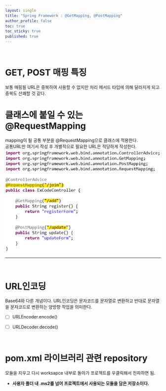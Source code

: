 ```yaml
---
layout: single
title: "Spring Framework : @GetMapping, @PostMapping"
author_profile: false
toc: true
toc_sticky: true
published: true
---
```


<br>

# GET, POST 매핑 특징

<div class="notice--info">
보통 매핑될 URL은 중복하여 사용할 수 없지만 처리 메서드 타입에 의해 달라지게 되고 중복도 산쾌할 것 같다.
</div>

# 클래스에 붙일 수 있는 @RequestMapping

<div class="notice--info">
mapping이 될 공통 부분을 @RequestMapping으로 클래스에 적용한다. <br>
공통URL만 여기서 작성 후 개별적으로 필요한 URL은 적당하게 작성한다.
</div>

<img src="/assets/images/Spring/spring-mapping1.png">

<hr>
<br>

# URL인코딩

<div class="notice--info">
Base64와 다른 개념이다. URL인코딩은 문자코드를 문자열로 변환하고 반대로 문자열을 문자코드로 변환하는 양방향 작업을 의미한다.
</div>

- [ ] URLEncoder.encode()

- [ ] URLDecoder.decode()


<br>

# pom.xml 라이브러리 관련 repository

<div class="notice--info">
모듈을 지우고 다시 worksapce 내부로 돌아가 프로젝트를 우클릭해서 전파하면 됨.
</div>

* **사용자 폴더 내 .ms2를 넘어 프로젝트에서 사용되는 모듈을 담은 저장소이다.**
